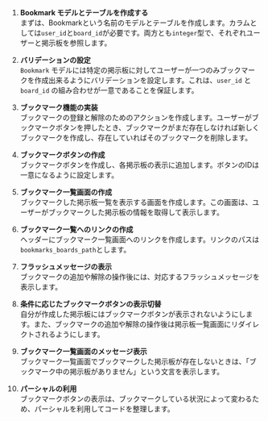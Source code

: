 

1. **Bookmark モデルとテーブルを作成する**  
まずは、Bookmarkという名前のモデルとテーブルを作成します。カラムとしては`user_id`と`board_id`が必要です。両方とも`integer`型で、それぞれユーザーと掲示板を参照します。

2. **バリデーションの設定**  
`Bookmark` モデルには特定の掲示板に対してユーザーが一つのみブックマークを作成出来るようにバリデーションを設定します。これは、`user_id` と `board_id` の組み合わせが一意であることを保証します。

3. **ブックマーク機能の実装**  
ブックマークの登録と解除のためのアクションを作成します。ユーザーがブックマークボタンを押したとき、ブックマークがまだ存在しなければ新しくブックマークを作成し、存在していればそのブックマークを削除します。

4. **ブックマークボタンの作成**  
ブックマークボタンを作成し、各掲示板の表示に追加します。ボタンのIDは一意になるように設定します。

5. **ブックマーク一覧画面の作成**  
ブックマークした掲示板一覧を表示する画面を作成します。この画面は、ユーザーがブックマークした掲示板の情報を取得して表示します。

6. **ブックマーク一覧へのリンクの作成**  
ヘッダーにブックマーク一覧画面へのリンクを作成します。リンクのパスは`bookmarks_boards_path`とします。

7. **フラッシュメッセージの表示**  
ブックマークの追加や解除の操作後には、対応するフラッシュメッセージを表示します。

8. **条件に応じたブックマークボタンの表示切替**  
自分が作成した掲示板にはブックマークボタンが表示されないようにします。また、ブックマークの追加や解除の操作後は掲示板一覧画面にリダイレクトされるようにします。

9. **ブックマーク一覧画面のメッセージ表示**  
ブックマーク一覧画面でブックマークした掲示板が存在しないときは、「ブックマーク中の掲示板がありません」という文言を表示します。

10. **パーシャルの利用**  
ブックマークボタンの表示は、ブックマークしている状況によって変わるため、パーシャルを利用してコードを整理します。
